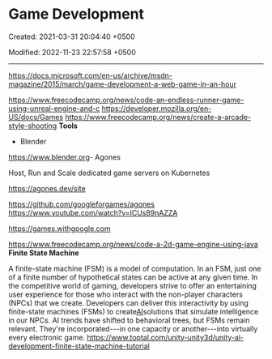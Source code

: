 # Game Development

Created: 2021-03-31 20:04:40 +0500

Modified: 2022-11-23 22:57:58 +0500

---

<https://docs.microsoft.com/en-us/archive/msdn-magazine/2015/march/game-development-a-web-game-in-an-hour>

<https://www.freecodecamp.org/news/code-an-endless-runner-game-using-unreal-engine-and-c>
<https://developer.mozilla.org/en-US/docs/Games>
<https://www.freecodecamp.org/news/create-a-arcade-style-shooting>
**Tools**
-   Blender

<https://www.blender.org>-   Agones

Host, Run and Scale dedicated game servers on Kubernetes

<https://agones.dev/site>

<https://github.com/googleforgames/agones>
<https://www.youtube.com/watch?v=lCUs89nAZZA>

<https://games.withgoogle.com>

<https://www.freecodecamp.org/news/code-a-2d-game-engine-using-java>
**Finite State Machine**

A finite-state machine (FSM) is a model of computation. In an FSM, just one of a finite number of hypothetical states can be active at any given time.
In the competitive world of gaming, developers strive to offer an entertaining user experience for those who interact with the non-player characters (NPCs) that we create. Developers can deliver this interactivity by using finite-state machines (FSMs) to create[AI](https://www.toptal.com/artificial-intelligence)solutions that simulate intelligence in our NPCs.
AI trends have shifted to behavioral trees, but FSMs remain relevant. They're incorporated---in one capacity or another---into virtually every electronic game.
<https://www.toptal.com/unity-unity3d/unity-ai-development-finite-state-machine-tutorial>
